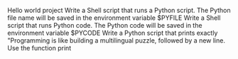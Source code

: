 Hello world project
Write a Shell script that runs a Python script.
The Python file name will be saved in the environment variable $PYFILE
Write a Shell script that runs Python code.
The Python code will be saved in the environment variable $PYCODE
Write a Python script that prints exactly "Programming is like building a multilingual puzzle, followed by a new line.
Use the function print
